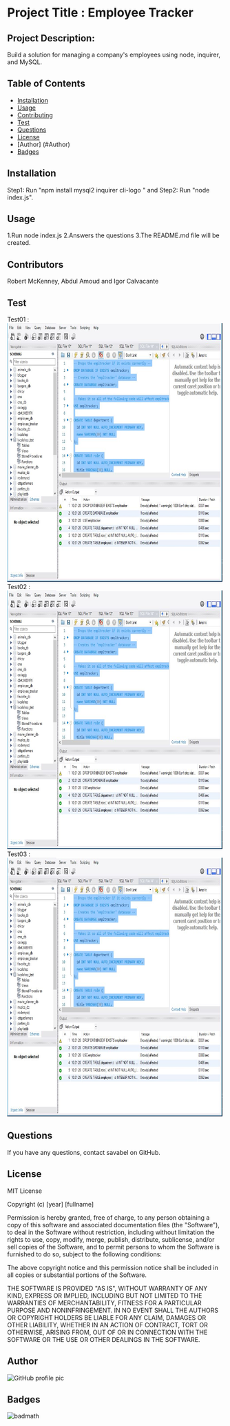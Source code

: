 
# Project Title : Employee Tracker

## Project Description:
Build a solution for managing a company's employees using node, inquirer, and MySQL.

## Table of Contents
* [Installation](#installation)
* [Usage](#usage)
* [Contributing](#contributing)
* [Test](#test)
* [Questions](#questions)
* [License](#license)
* [Author] (#Author)
* [Badges](#badges)

## Installation
Step1: Run "npm install mysql2 inquirer cli-logo " and Step2: Run "node index.js".

## Usage
1.Run node index.js 2.Answers the questions 3.The README.md file will be created. 

## Contributors
 Robert McKenney, Abdul Amoud and Igor Calvacante

## Test
Test01 : <img src="https://github.com/savabel/EmployeeTracker/blob/master/tests/ScreenCapture01.JPG" alt="" width="500" height="600">
Test02 : <img src="https://github.com/savabel/EmployeeTracker/blob/master/tests/ScreenCapture01.JPG" alt="" width="500" height="600">
Test03 : <img src="https://github.com/savabel/EmployeeTracker/blob/master/tests/ScreenCapture01.JPG" alt="" width="500" height="600">


## Questions
If you have any questions, contact savabel on GitHub.


## License
MIT License

Copyright (c) [year] [fullname]

Permission is hereby granted, free of charge, to any person obtaining a copy
of this software and associated documentation files (the "Software"), to deal
in the Software without restriction, including without limitation the rights
to use, copy, modify, merge, publish, distribute, sublicense, and/or sell
copies of the Software, and to permit persons to whom the Software is
furnished to do so, subject to the following conditions:

The above copyright notice and this permission notice shall be included in all
copies or substantial portions of the Software.

THE SOFTWARE IS PROVIDED "AS IS", WITHOUT WARRANTY OF ANY KIND, EXPRESS OR
IMPLIED, INCLUDING BUT NOT LIMITED TO THE WARRANTIES OF MERCHANTABILITY,
FITNESS FOR A PARTICULAR PURPOSE AND NONINFRINGEMENT. IN NO EVENT SHALL THE
AUTHORS OR COPYRIGHT HOLDERS BE LIABLE FOR ANY CLAIM, DAMAGES OR OTHER
LIABILITY, WHETHER IN AN ACTION OF CONTRACT, TORT OR OTHERWISE, ARISING FROM,
OUT OF OR IN CONNECTION WITH THE SOFTWARE OR THE USE OR OTHER DEALINGS IN THE
SOFTWARE.


## Author 
![GitHub profile pic](https://avatars0.githubusercontent.com/u/60677888?v=4)

## Badges

![badmath](https://img.shields.io/github/repo-size/savabel/EmployeeTracker)

